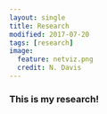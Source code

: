 ```yaml
---
layout: single
title: Research
modified: 2017-07-20
tags: [research]
image:
  feature: netviz.png
  credit: N. Davis
---
```


### This is my research!
